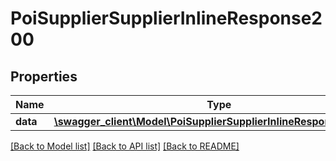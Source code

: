 # PoiSupplierSupplierInlineResponse200

## Properties
Name | Type | Description | Notes
------------ | ------------- | ------------- | -------------
**data** | [**\swagger_client\Model\PoiSupplierSupplierInlineResponse200Data**](PoiSupplierSupplierInlineResponse200Data.md) |  | 

[[Back to Model list]](../README.md#documentation-for-models) [[Back to API list]](../README.md#documentation-for-api-endpoints) [[Back to README]](../README.md)


